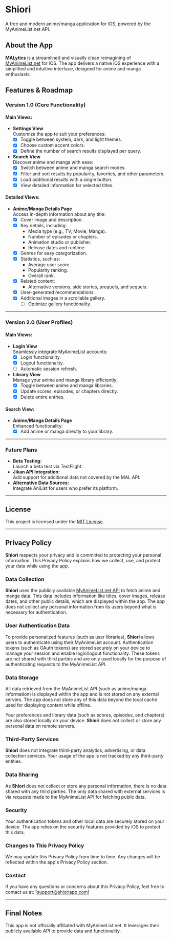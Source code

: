 # Shiori

A free and modern anime/manga application for iOS, powered by the MyAnimeList.net API.

## About the App

**MALytics** is a streamlined and visually clean reimagining of [MyAnimeList.net](https://myanimelist.net) for iOS. The app delivers a native iOS experience with a simplified and intuitive interface, designed for anime and manga enthusiasts.

## Features & Roadmap

### Version 1.0 (Core Functionality)

#### Main Views:
- **Settings View**  
  Customize the app to suit your preferences:  
  - [x] Toggle between system, dark, and light themes.  
  - [x] Choose custom accent colors.  
  - [x] Define the number of search results displayed per query.  

- **Search View**  
  Discover anime and manga with ease:  
  - [x] Switch between anime and manga search modes.  
  - [x] Filter and sort results by popularity, favorites, and other parameters.  
  - [x] Load additional results with a single button.  
  - [x] View detailed information for selected titles.  

#### Detailed Views:
- **Anime/Manga Details Page**  
  Access in-depth information about any title:  
  - [x] Cover image and description.  
  - [x] Key details, including:  
    - Media type (e.g., TV, Movie, Manga).  
    - Number of episodes or chapters.  
    - Animation studio or publisher.  
    - Release dates and runtime.  
  - [x] Genres for easy categorization.  
  - [x] Statistics, such as:  
    - Average user score.  
    - Popularity ranking.  
    - Overall rank.  
  - [x] Related content:  
    - Alternative versions, side stories, prequels, and sequels.  
  - [x] User-generated recommendations.  
  - [x] Additional images in a scrollable gallery.  
    - [ ] Optimize gallery functionality.

---

### Version 2.0 (User Profiles)

#### Main Views:
- **Login View**  
  Seamlessly integrate MyAnimeList accounts:  
  - [x] Login functionality.  
  - [x] Logout functionality.  
  - [ ] Automatic session refresh.  

- **Library View**  
  Manage your anime and manga library efficiently:  
  - [x] Toggle between anime and manga libraries.  
  - [x] Update scores, episodes, or chapters directly.  
  - [x] Delete entire entries.

#### Search View:
- **Anime/Manga Details Page**  
  Enhanced functionality:  
  - [x] Add anime or manga directly to your library.

---

### Future Plans

- **Beta Testing:**  
  Launch a beta test via TestFlight.  
- **Jikan API Integration:**  
  Add support for additional data not covered by the MAL API.  
- **Alternative Data Sources:**  
  Integrate AniList for users who prefer its platform.

---

## License

This project is licensed under the [MIT License](LICENSE).

---

## Privacy Policy

**Shiori** respects your privacy and is committed to protecting your personal information. This Privacy Policy explains how we collect, use, and protect your data while using the app.

### Data Collection

**Shiori** uses the publicly available [MyAnimeList.net API](https://myanimelist.net) to fetch anime and manga data. This data includes information like titles, cover images, release dates, and other public details, which are displayed within the app. The app does not collect any personal information from its users beyond what is necessary for authentication.

### User Authentication Data

To provide personalized features (such as user libraries), **Shiori** allows users to authenticate using their MyAnimeList account. Authentication tokens (such as OAuth tokens) are stored securely on your device to manage your session and enable login/logout functionality. These tokens are not shared with third parties and are only used locally for the purpose of authenticating requests to the MyAnimeList API.

### Data Storage

All data retrieved from the MyAnimeList API (such as anime/manga information) is displayed within the app and is not stored on any external servers. The app does not store any of this data beyond the local cache used for displaying content while offline. 

Your preferences and library data (such as scores, episodes, and chapters) are also stored locally on your device. **Shiori** does not collect or store any personal data on remote servers.

### Third-Party Services

**Shiori** does not integrate third-party analytics, advertising, or data collection services. Your usage of the app is not tracked by any third-party entities.

### Data Sharing

As **Shiori** does not collect or store any personal information, there is no data shared with any third parties. The only data shared with external services is via requests made to the MyAnimeList API for fetching public data.

### Security

Your authentication tokens and other local data are securely stored on your device. The app relies on the security features provided by iOS to protect this data.

### Changes to This Privacy Policy

We may update this Privacy Policy from time to time. Any changes will be reflected within the app's Privacy Policy section.

### Contact

If you have any questions or concerns about this Privacy Policy, feel free to contact us at: [support@shioriapp.com]

---

## Final Notes

This app is not officially affiliated with MyAnimeList.net. It leverages their publicly available API to provide data and functionality.
